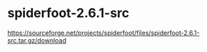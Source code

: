 # spiderfoot-2.6.1-src
https://sourceforge.net/projects/spiderfoot/files/spiderfoot-2.6.1-src.tar.gz/download
